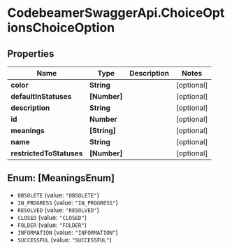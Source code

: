 # CodebeamerSwaggerApi.ChoiceOptionsChoiceOption

## Properties
Name | Type | Description | Notes
------------ | ------------- | ------------- | -------------
**color** | **String** |  | [optional] 
**defaultInStatuses** | **[Number]** |  | [optional] 
**description** | **String** |  | [optional] 
**id** | **Number** |  | [optional] 
**meanings** | **[String]** |  | [optional] 
**name** | **String** |  | [optional] 
**restrictedToStatuses** | **[Number]** |  | [optional] 

<a name="[MeaningsEnum]"></a>
## Enum: [MeaningsEnum]

* `OBSOLETE` (value: `"OBSOLETE"`)
* `IN_PROGRESS` (value: `"IN_PROGRESS"`)
* `RESOLVED` (value: `"RESOLVED"`)
* `CLOSED` (value: `"CLOSED"`)
* `FOLDER` (value: `"FOLDER"`)
* `INFORMATION` (value: `"INFORMATION"`)
* `SUCCESSFUL` (value: `"SUCCESSFUL"`)

